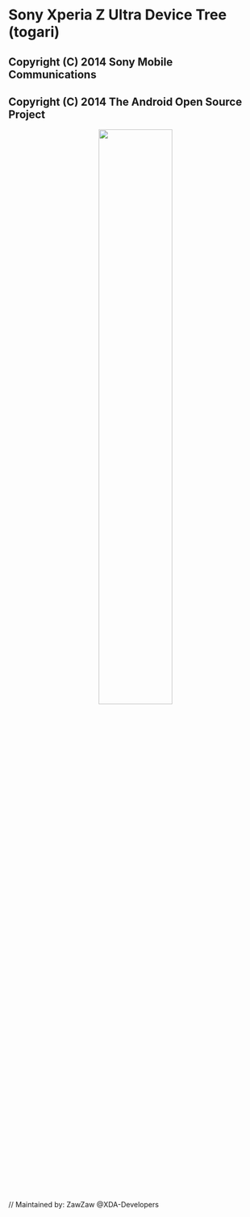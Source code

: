 # Sony Xperia Z Ultra Device Tree (togari)

## Copyright (C) 2014 Sony Mobile Communications
## Copyright (C) 2014 The Android Open Source Project

<center><img src="http://cdn2.gsmarena.com/vv/pics/sony/sony-xperia-z-ultra1.jpg" height="54%" width="54%;"/></center>

// Maintained by: ZawZaw @XDA-Developers
